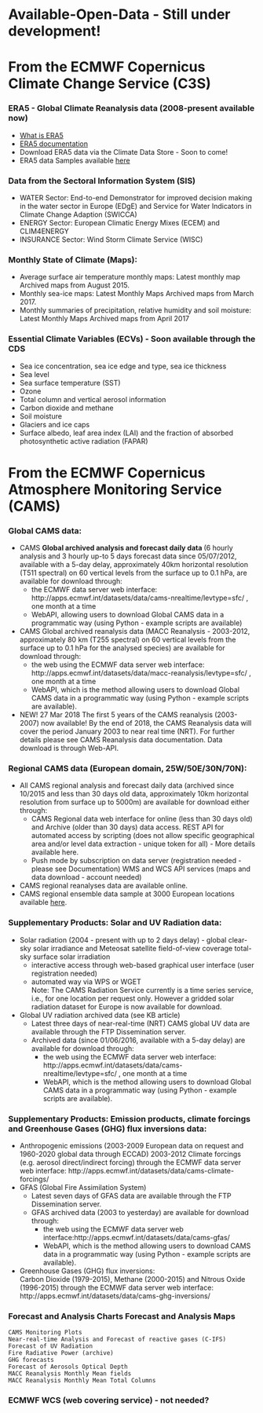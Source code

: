 # Available-Open-Data - Still under development!

<h1>From the ECMWF Copernicus Climate Change Service (C3S)</H1>

<h3>ERA5 - Global Climate Reanalysis data (2008-present available now)</h3>
<ul>
<li><a href="https://software.ecmwf.int/wiki/display/CKB/What+is+ERA5">What is ERA5</a>
<li><a href="https://software.ecmwf.int/wiki/display/CKB/ERA5+data+documentation">ERA5 documentation</a>
<li>Download ERA5 data via the Climate Data Store - Soon to come!
<li>ERA5 data Samples available <a href="ftp://ftp.ecmwf.int/pub/copsup/OpenDataHack2018/">here</a>
</ul>

<!--
<h3>Seasonal Forecasts</H3>
<ul>
<li><a href="http://climate.copernicus.eu/s/charts/c3s_seasonal/">Charts</a> including: MSLP charts, SST maps and NINO-index timeseries, 2m Temperature charts, 850mb Temperature charts, Geopotential height at 500Pa  charts, Precipitation charts. The forecasts are updated every month and cover a time range of 6 months.
<li>Archived data in the Climate Data Store
<li>Seasonal forecast data Samples available <a href="ftp://ftp.ecmwf.int/pub/copsup/">here</a>
</ul>        
-->

<h3>Data from the Sectoral Information System (SIS)</h3>
<ul>
<li>WATER Sector: End-to-end Demonstrator for improved decision making in the water sector in Europe (EDgE) and Service for Water Indicators in Climate Change Adaption (SWICCA)
<li>ENERGY Sector: European Climatic Energy Mixes (ECEM) and CLIM4ENERGY
<li>INSURANCE Sector: Wind Storm Climate Service (WISC)
</ul>

<h3>Monthly State of Climate (Maps):</h3>
<ul>
  <li>Average surface air temperature monthly maps:
        Latest monthly map
        Archived maps from August 2015.
    <li>Monthly sea-ice maps:
        Latest Monthly Maps
        Archived maps from March 2017.
    <li>Monthly summaries of precipitation, relative humidity and soil moisture:
        Latest Monthly Maps
        Archived maps from April 2017
 </ul>       

<h3>Essential Climate Variables (ECVs) - Soon available through the CDS</h3>
<UL>
    <li>Sea ice concentration, sea ice edge and type, sea ice thickness
    <li>Sea level
    <li>Sea surface temperature (SST)
    <li>Ozone
    <li>Total column and vertical aerosol information
    <li>Carbon dioxide and methane
    <li>Soil moisture
    <li>Glaciers and ice caps
    <li>Surface albedo, leaf area index (LAI) and the fraction of absorbed photosynthetic active radiation (FAPAR)
</ul>

<h1>From the ECMWF Copernicus Atmosphere Monitoring Service (CAMS)</H1>

<h3>Global CAMS data:</h3>

<ul>    
    <li>CAMS <strong>Global archived analysis and forecast daily data </strong> (6 hourly analysis and 3 hourly up-to 5 days forecast data since 05/07/2012, available with a 5-day delay, approximately 40km horizontal resolution (T511 spectral) on 60 vertical levels from the surface up to 0.1 hPa, are available for download through:
        <ul>
        <li>the ECMWF data server web interface: http://apps.ecmwf.int/datasets/data/cams-nrealtime/levtype=sfc/ , one month at a time
        <li>WebAPI, allowing users to download Global CAMS data in a programmatic way (using Python - example scripts are available)
</ul>
    <li>CAMS Global archived reanalysis data (MACC Reanalysis - 2003-2012, approximately 80 km (T255 spectral) on 60 vertical levels from the surface up to 0.1 hPa for the analysed species) are available for download through:
        <ul>
          <li>the web using the ECMWF data server web interface: http://apps.ecmwf.int/datasets/data/macc-reanalysis/levtype=sfc/ , one month at a time
        <li>WebAPI, which is the method allowing users to download Global CAMS data in a programmatic way (using Python - example scripts are available).
  </ul>
<li>    NEW! 27 Mar 2018 The first 5 years of the CAMS reanalysis (2003-2007) now available! By the end of 2018, the CAMS Reanalysis data will cover the period January 2003 to near real time (NRT). For further details please see CAMS Reanalysis data documentation. Data download is through Web-API.
</ul>

<h3>Regional CAMS data (European domain, 25W/50E/30N/70N):</h3>
<ul>
  <li>All CAMS regional analysis and forecast daily data (archived since 10/2015 and less than 30 days old data, approximately 10km horizontal resolution from surface up to 5000m) are available for download either through:
        <ul><li>CAMS Regional data web interface for online (less than 30 days old) and Archive (older than 30 days) data access. 
        REST API for automated access by scripting (does not allow specific geographical area and/or level data extraction - unique token for all) - More details available here.
        <li>Push mode by subscription on data server (registration needed - please see Documentation)
        WMS and WCS API services (maps and data download - account needed)
          </ul>
    <li>CAMS regional reanalyses data are available online. 
  <li>CAMS regional ensemble data sample at 3000 European locations available <a href="https://github.com/OpenDataHack2018/Available-Open-Data/blob/master/CAMS-regional-air-quality.md">here</a>.
    </ul>
    
<h3>Supplementary Products: Solar and UV Radiation data:</h3>    
<ul>     
  <li>Solar radiation (2004 - present with up to 2 days delay) - global clear-sky solar irradiance and Meteosat satellite field-of-view coverage total-sky surface solar irradiation
        <ul>
          <li>interactive access through web-based graphical user interface (user registration needed)
        <li>automated way via WPS or WGET
        <br>Note: The CAMS Radiation Service currently is a time series service, i.e., for one location per request only. However a gridded solar radiation dataset for Europe is now available for download.
          </ul>
    <li>Global UV radiation archived data (see KB article)
        <ul>
          <li>Latest three days of near-real-time (NRT) CAMS global UV data are available through the FTP Dissemination server.
        <li>Archived data (since 01/06/2016, available with a 5-day delay) are available for download through:
            <ul>
              <li>the web using the ECMWF data server web interface: http://apps.ecmwf.int/datasets/data/cams-nrealtime/levtype=sfc/ , one month at a time
            <li>WebAPI, which is the method allowing users to download Global CAMS data in a programmatic way (using Python - example scripts are available).
            </ul>
          </ul>
      </ul>
<h3>Supplementary Products: Emission products, climate forcings and Greenhouse Gases (GHG) flux inversions data:</h3>
    <ul>
  <li>Anthropogenic emissions (2003-2009 European data on request and 1960-2020 global data through ECCAD)
    2003-2012 Climate forcings (e.g. aerosol direct/indirect forcing) through the ECMWF data server web interface: http://apps.ecmwf.int/datasets/data/cams-climate-forcings/
    <li>GFAS (Global Fire Assimilation System)
        <ul>
          <li>Latest seven days of GFAS data are available through the FTP Dissemination server.
        <li>GFAS archived data (2003 to yesterday) are available for download through:
            <ul><li>the web using the ECMWF data server web interface:http://apps.ecmwf.int/datasets/data/cams-gfas/
            <li>WebAPI, which is the method allowing users to download CAMS data in a programmatic way (using Python - example scripts are available).
              </ul>
          </ul>
    <li>Greenhouse Gases (GHG) flux inversions:
        <br>Carbon Dioxide (1979-2015), Methane (2000-2015) and Nitrous Oxide (1996-2015) through the ECMWF data server web interface: http://apps.ecmwf.int/datasets/data/cams-ghg-inversions/
             </ul>
<h3>    Forecast and Analysis Charts
    Forecast and Analysis Maps</h3>

    CAMS Monitoring Plots
    Near-real-time Analysis and Forecast of reactive gases (C-IFS)
    Forecast of UV Radiation
    Fire Radiative Power (archive)
    GHG forecasts
    Forecast of Aerosols Optical Depth
    MACC Reanalysis Monthly Mean fields
    MACC Reanalysis Monthly Mean Total Columns



<h3>ECMWF WCS (web covering service) - not needed?</h3>


